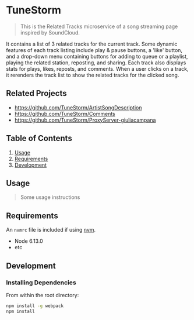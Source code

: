 # TuneStorm

> This is the Related Tracks microservice of a song streaming page inspired by SoundCloud.

It contains a list of 3 related tracks for the current track. Some dynamic features of each track listing include play & pause buttons, a 'like' button, and a drop-down menu containing buttons for adding to queue or a playlist, playing the related station, reposting, and sharing. Each track also displays stats for plays, likes, reposts, and comments. When a user clicks on a track, it rerenders the track list to show the related tracks for the clicked song. 

## Related Projects

  - https://github.com/TuneStorm/ArtistSongDescription
  - https://github.com/TuneStorm/Comments
  - https://github.com/TuneStorm/ProxyServer-giuliacampana

## Table of Contents

1. [Usage](#Usage)
1. [Requirements](#requirements)
1. [Development](#development)

## Usage

> Some usage instructions

## Requirements

An `nvmrc` file is included if using [nvm](https://github.com/creationix/nvm).

- Node 6.13.0
- etc

## Development

### Installing Dependencies

From within the root directory:

```sh
npm install -g webpack
npm install
```

